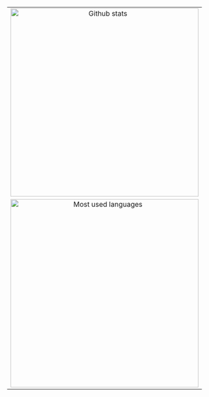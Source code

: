 <table align="center" border="0">
    <tr>
        <td align="center" width="440" border="0">
            <img src="https://benediktmagnus.de/github-readme-stats/stats.svg"
                alt="Github stats" width="440" />
    </tr>
    <tr>
        <td align="center" width="440" border="0">
            <img src="https://benediktmagnus.de/github-readme-stats/top-langs.svg"
                alt="Most used languages" width="440" />
        </td>
    </tr>
</table>

